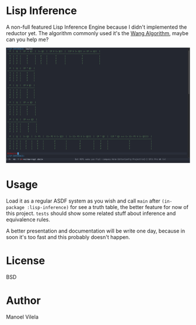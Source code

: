 # Lisp Inference

A non-full featured Lisp Inference Engine because I didn't implemented
the reductor yet. The algorithm commonly used it's the [Wang
Algorithm], maybe can you help me?

[Wang Algorithm]: https://www.cs.bham.ac.uk/research/projects/poplog/doc/popteach/wang

![screenshot](lisp-inference.png)

# Usage

Load it as a regular ASDF system as you wish and call `main` after
`(in-package :lisp-inference)` for see a truth table, the better feature
for now of this project. `tests` should show some related stuff about inference
and equivalence rules.

A better presentation and documentation will be write one day, because
in soon it's too fast and this probably doesn't happen.

# License
BSD

# Author
Manoel Vilela
